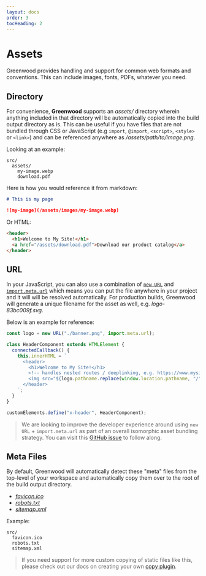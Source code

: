 ```yaml
---
layout: docs
order: 3
tocHeading: 2
---
```


# Assets

Greenwood provides handling and support for common web formats and conventions. This can include images, fonts, PDFs, whatever you need.

## Directory

For convenience, **Greenwood** supports an _assets/_ directory wherein anything included in that directory will be automatically copied into the build output directory as is. This can be useful if you have files that are not bundled through CSS or JavaScript (e.g `import`, `@import`, `<script>`, `<style>` or `<link>`) and can be referenced anywhere as _/assets/path/to/image.png_.

Looking at an example:

```shell
src/
  assets/
    my-image.webp
    download.pdf
```

Here is how you would reference it from markdown:

```md
# This is my page

![my-image](/assets/images/my-image.webp)
```

Or HTML:

<!-- prettier-ignore-start -->

<app-ctc-block variant="snippet">

  ```html
  <header>
    <h1>Welcome to My Site!</h1>
    <a href="/assets/download.pdf">Download our product catalog</a>
  </header>
  ```

</app-ctc-block>

<!-- prettier-ignore-end -->

## URL

In your JavaScript, you can also use a combination of [`new URL`](https://developer.mozilla.org/en-US/docs/Web/API/URL) and [`import.meta.url`](https://developer.mozilla.org/en-US/docs/Web/JavaScript/Reference/Operators/import.meta) which means you can put the file anywhere in your project and it will will be resolved automatically. For production builds, Greenwood will generate a unique filename for the asset as well, e.g. _logo-83bc009f.svg_.

Below is an example for reference:

<!-- prettier-ignore-start -->

<app-ctc-block variant="snippet">

  ```js
  const logo = new URL("./banner.png", import.meta.url);

  class HeaderComponent extends HTMLElement {
    connectedCallback() {
      this.innerHTML = `
        <header>
          <h1>Welcome to My Site!</h1>
          <!-- handles nested routes / deeplinking, e.g. https://www.mysite.com/some/page/ -->
          <img src="${logo.pathname.replace(window.location.pathname, "/")}" alt="Greenwood logo"/>
        </header>
      `;
    }
  }

  customElements.define("x-header", HeaderComponent);
  ```

</app-ctc-block>

<!-- prettier-ignore-end -->

> We are looking to improve the developer experience around using `new URL` + `import.meta.url` as part of an overall isomorphic asset bundling strategy. You can visit this [GitHub issue](https://github.com/ProjectEvergreen/greenwood/issues/1163) to follow along.

## Meta Files

By default, Greenwood will automatically detect these "meta" files from the top-level of your workspace and automatically copy them over to the root of the build output directory.

- [_favicon.ico_](https://en.wikipedia.org/wiki/Favicon)
- [_robots.txt_](https://developers.google.com/search/docs/crawling-indexing/robots/intro)
- [_sitemap.xml_](https://www.sitemaps.org/protocol.html)

Example:

```shell
src/
  favicon.ico
  robots.txt
  sitemap.xml
```

> If you need support for more custom copying of static files like this, please check out our docs on creating your own [copy plugin](/docs/reference/plugins-api/#copy).
